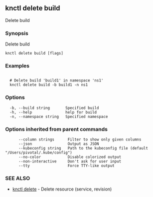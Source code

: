 ## knctl delete build

Delete build

### Synopsis

Delete build

```
knctl delete build [flags]
```

### Examples

```

  # Delete build 'build1' in namespace 'ns1'
  knctl delete build -b build1 -n ns1
```

### Options

```
  -b, --build string       Specified build
  -h, --help               help for build
  -n, --namespace string   Specified namespace
```

### Options inherited from parent commands

```
      --column strings      Filter to show only given columns
      --json                Output as JSON
      --kubeconfig string   Path to the kubeconfig file (default "/Users/pivotal/.kube/config")
      --no-color            Disable colorized output
      --non-interactive     Don't ask for user input
      --tty                 Force TTY-like output
```

### SEE ALSO

* [knctl delete](knctl_delete.md)	 - Delete resource (service, revision)


